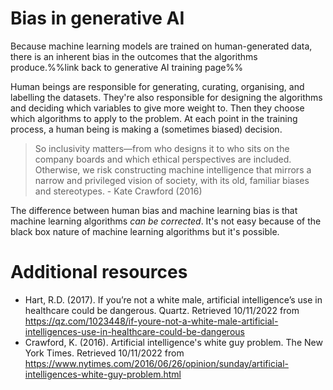 # Bias in generative AI

Because machine learning models are trained on human-generated data, there is an inherent bias in the outcomes that the algorithms produce.%%link back to generative AI training page%%

Human beings are responsible for generating, curating, organising, and labelling the datasets. They're also responsible for designing the algorithms and deciding which variables to give more weight to. Then they choose which algorithms to apply to the problem. At each point in the training process, a human being is making a (sometimes biased) decision.

> So inclusivity matters—from who designs it to who sits on the company boards and which ethical perspectives are included. Otherwise, we risk constructing machine intelligence that mirrors a narrow and privileged vision of society, with its old, familiar biases and stereotypes. - Kate Crawford (2016)

The difference between human bias and machine learning bias is that machine learning algorithms *can be corrected*. It's not easy because of the black box nature of machine learning algorithms but it's possible.

# Additional resources

- Hart, R.D. (2017). If you’re not a white male, artificial intelligence’s use in healthcare could be dangerous. Quartz. Retrieved 10/11/2022 from https://qz.com/1023448/if-youre-not-a-white-male-artificial-intelligences-use-in-healthcare-could-be-dangerous
- Crawford, K. (2016). Artificial intelligence's white guy problem. The New York Times. Retrieved 10/11/2022 from https://www.nytimes.com/2016/06/26/opinion/sunday/artificial-intelligences-white-guy-problem.html